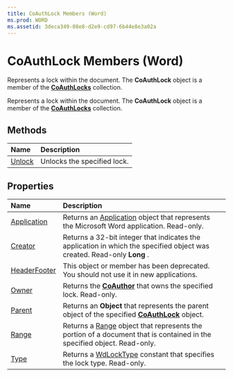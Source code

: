 ```yaml
---
title: CoAuthLock Members (Word)
ms.prod: WORD
ms.assetid: 3deca349-08e8-d2e9-cd97-6b44e8e3a02a
---
```



# CoAuthLock Members (Word)
Represents a lock within the document. The  **CoAuthLock** object is a member of the **[CoAuthLocks](coauthlocks-object-word.md)** collection.

Represents a lock within the document. The  **CoAuthLock** object is a member of the **[CoAuthLocks](coauthlocks-object-word.md)** collection.


## Methods



|**Name**|**Description**|
|:-----|:-----|
|[Unlock](coauthlock-unlock-method-word.md)|Unlocks the specified lock.|

## Properties



|**Name**|**Description**|
|:-----|:-----|
|[Application](coauthlock-application-property-word.md)|Returns an [Application](application-object-word.md) object that represents the Microsoft Word application. Read-only.|
|[Creator](coauthlock-creator-property-word.md)|Returns a 32-bit integer that indicates the application in which the specified object was created. Read-only  **Long** .|
|[HeaderFooter](coauthlock-headerfooter-property-word.md)|This object or member has been deprecated. You should not use it in new applications.|
|[Owner](coauthlock-owner-property-word.md)|Returns the  **[CoAuthor](coauthor-object-word.md)** that owns the specified lock. Read-only.|
|[Parent](coauthlock-parent-property-word.md)|Returns an  **Object** that represents the parent object of the specified **[CoAuthLock](coauthlock-object-word.md)** object.|
|[Range](coauthlock-range-property-word.md)|Returns a [Range](range-object-word.md) object that represents the portion of a document that is contained in the specified object. Read-only.|
|[Type](coauthlock-type-property-word.md)|Returns a [WdLockType](wdlocktype-enumeration-word.md) constant that specifies the lock type. Read-only.|

